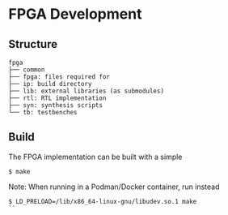 # FPGA Development

## Structure

```
fpga
├── common
├── fpga: files required for 
├── ip: build directory
├── lib: external libraries (as submodules)
├── rtl: RTL implementation
├── syn: synthesis scripts
└── tb: testbenches
```

## Build

The FPGA implementation can be built with a simple

```
$ make
```

Note: When running in a Podman/Docker container, run instead

```
$ LD_PRELOAD=/lib/x86_64-linux-gnu/libudev.so.1 make
``
